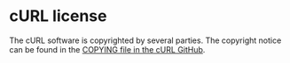 # cURL license

The cURL software is copyrighted by several parties.
The copyright notice can be found in the
[COPYING file in the cURL GitHub](https://github.com/curl/curl/blob/master/COPYING).
